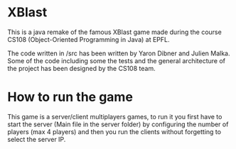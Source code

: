 # XBlast
This is a java remake of the famous XBlast game made during the course CS108 (Object-Oriented Programming in Java) at EPFL. 

The code written in /src has been written by Yaron Dibner and Julien Malka. 
Some of the code including some the tests and the general architecture of the project has been designed by the CS108 team.


# How to run the game 

This game is a server/client multiplayers games, to run it you first have to start the server (Main file in the server folder) by configuring the number of players (max 4 players) and then you run the clients without forgetting to select the server IP.
